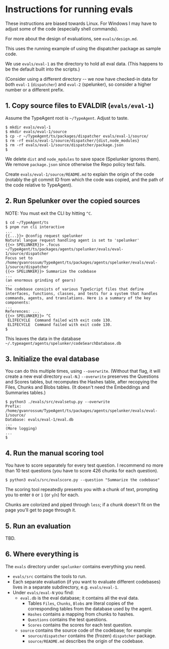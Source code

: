 # Instructions for running evals

These instructions are biased towards Linux.
For Windows I may have to adjust some of the code
(especially shell commands).

For more about the design of evaluations, see `evals/design.md`.

This uses the running example of using the dispatcher package
as sample code.

We use `evals/eval-1` as the directory to hold all eval data.
(This happens to be the default built into the scripts.)

(Consider using a different directory -- we now have checked-in
data for both `eval-1` (`dispatcher`) and `eval-2` (spelunker),
so consider a higher number or a different prefix.

## 1. Copy source files to EVALDIR (`evals/eval-1`)

Assume the TypeAgent root is `~/TypeAgent`. Adjust to taste.

```shell
$ mkdir evals/eval-1
$ mkdir evals/eval-1/source
$ cp -r ~/TypeAgent/ts/packages/dispatcher evals/eval-1/source/
$ rm -rf evals/eval-1/source/dispatcher/{dist,node_modules}
$ rm -rf evals/eval-1/source/dispatcher/package.json
$
```

We delete `dist` and `node_mpdules` to save space (Spelunker ignores them).
We remove `package.json` since otherwise the Repo policy test fails.

Create `evals/eval-1/source/README.md` to explain the origin of the code
(notably the git commit ID from which the code was copied, and the path
of the code relative to TypeAgent).

## 2. Run Spelunker over the copied sources

NOTE: You must exit the CLI by hitting `^C`.

```shell
$ cd ~/TypeAgent/ts
$ pnpm run cli interactive
...
{{...}}> @config request spelunker
Natural langue request handling agent is set to 'spelunker'
{{<> SPELUNKER}}> .focus ~/TypeAgent/ts/packages/agents/spelunker/evals/eval-1/source/dispatcher
Focus set to /home/gvanrossum/TypeAgent/ts/packages/agents/spelunker/evals/eval-1/source/dispatcher
{{<> SPELUNKER}}> Summarize the codebase
...
(an enormous grinding of gears)
...
The codebase consists of various TypeScript files that define interfaces, functions, classes, and tests for a system that handles commands, agents, and translations. Here is a summary of the key components:
...
References: ...
{{<> SPELUNKER}}> ^C
 ELIFECYCLE  Command failed with exit code 130.
 ELIFECYCLE  Command failed with exit code 130.
$
```

This leaves the data in the database `~/.typeagent/agents/spelunker/codeSearchDatabase.db`

## 3. Initialize the eval database

You can do this multiple times, using `--overwrite`. (Without that flag,
it will create a new eval directory `eval-N`.) `--overwrite` preserves
the Questions and Scores tables, but recomputes the Hashes table, after
recopying the Files, Chunks and Blobs tables.
(It doesn't need the Embeddings and Summaries tables.)

```shell
$ python3 ./evals/src/evalsetup.py --overwrite
Prefix: /home/gvanrossum/TypeAgent/ts/packages/agents/spelunker/evals/eval-1/source/
Database: evals/eval-1/eval.db
...
(More logging)
...
$
```

## 4. Run the manual scoring tool

You have to score separately for every test question.
I recommend no more than 10 test questions
(you have to score 426 chunks for each question).

```shell
$ python3 evals/src/evalscore.py --question "Summarize the codebase"
```

The scoring tool repeatedly presents you with a chunk of text,
prompting you to enter `0` or `1` (or `y`/`n`) for each.

Chunks are colorized and piped through `less`;
if a chunk doesn't fit on the page you'll get to page through it.

## 5. Run an evaluation

TBD.

## 6. Where everything is

The `evals` directory under `spelunker` contains everything you need.

- `evals/src` contains the tools to run.
- Each separate evaluation (if you want to evaluate different codebases)
  lives in a separate subdirectory, e.g. `evals/eval-1`.
- Under `evals/eval-N` you find:
  - `eval.db` is the eval database; it contains all the eval data.
    - Tables `Files`, `Chunks`, `Blobs` are literal copies of
      the corresponding tables from the database used by the agent.
    - `Hashes` contains a mapping from chunks to hashes.
    - `Questions` contains the test questions.
    - `Scores` contains the scores for each test question.
  - `source` contains the source code of the codebase; for example:
    - `source/dispatcher` contains the (frozen) `dispatcher` package.
    - `source/README.md` describes the origin of the codebase.
